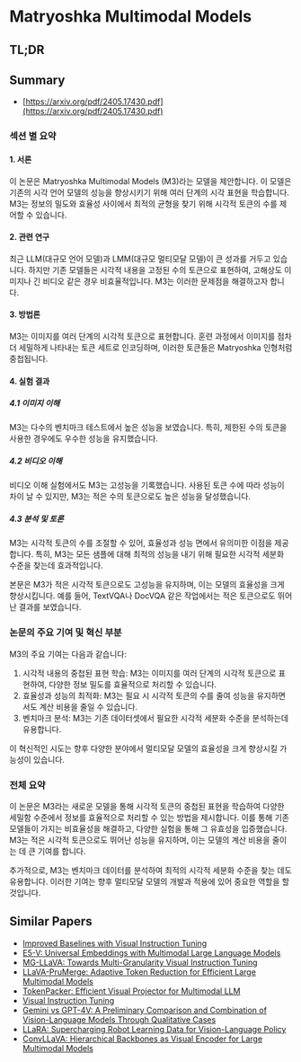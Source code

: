 # Matryoshka Multimodal Models
## TL;DR
## Summary
- [https://arxiv.org/pdf/2405.17430.pdf](https://arxiv.org/pdf/2405.17430.pdf)

### 섹션 별 요약

#### 1. 서론
이 논문은 Matryoshka Multimodal Models (M3)라는 모델을 제안합니다. 이 모델은 기존의 시각 언어 모델의 성능을 향상시키기 위해 여러 단계의 시각 표현을 학습합니다. M3는 정보의 밀도와 효율성 사이에서 최적의 균형을 찾기 위해 시각적 토큰의 수를 제어할 수 있습니다.

#### 2. 관련 연구
최근 LLM(대규모 언어 모델)과 LMM(대규모 멀티모달 모델)이 큰 성과를 거두고 있습니다. 하지만 기존 모델들은 시각적 내용을 고정된 수의 토큰으로 표현하여, 고해상도 이미지나 긴 비디오 같은 경우 비효율적입니다. M3는 이러한 문제점을 해결하고자 합니다.

#### 3. 방법론
M3는 이미지를 여러 단계의 시각적 토큰으로 표현합니다. 훈련 과정에서 이미지를 점차 더 세밀하게 나타내는 토큰 세트로 인코딩하며, 이러한 토큰들은 Matryoshka 인형처럼 중첩됩니다.

#### 4. 실험 결과
##### 4.1 이미지 이해
M3는 다수의 벤치마크 테스트에서 높은 성능을 보였습니다. 특히, 제한된 수의 토큰을 사용한 경우에도 우수한 성능을 유지했습니다.

##### 4.2 비디오 이해
비디오 이해 실험에서도 M3는 고성능을 기록했습니다. 사용된 토큰 수에 따라 성능이 차이 날 수 있지만, M3는 적은 수의 토큰으로도 높은 성능을 달성했습니다.

##### 4.3 분석 및 토론
M3는 시각적 토큰의 수를 조절할 수 있어, 효율성과 성능 면에서 유의미한 이점을 제공합니다. 특히, M3는 모든 샘플에 대해 최적의 성능을 내기 위해 필요한 시각적 세분화 수준을 찾는데 효과적입니다.

본문은 M3가 적은 시각적 토큰으로도 고성능을 유지하며, 이는 모델의 효율성을 크게 향상시킵니다. 예를 들어, TextVQA나 DocVQA 같은 작업에서는 적은 토큰으로도 뛰어난 결과를 보였습니다.

### 논문의 주요 기여 및 혁신 부분
M3의 주요 기여는 다음과 같습니다:
1. 시각적 내용의 중첩된 표현 학습: M3는 이미지를 여러 단계의 시각적 토큰으로 표현하여, 다양한 정보 밀도를 효율적으로 처리할 수 있습니다.
2. 효율성과 성능의 최적화: M3는 필요 시 시각적 토큰의 수를 줄여 성능을 유지하면서도 계산 비용을 줄일 수 있습니다.
3. 벤치마크 분석: M3는 기존 데이터셋에서 필요한 시각적 세분화 수준을 분석하는데 유용합니다.

이 혁신적인 시도는 향후 다양한 분야에서 멀티모달 모델의 효율성을 크게 향상시킬 가능성이 있습니다.

### 전체 요약
이 논문은 M3라는 새로운 모델을 통해 시각적 토큰의 중첩된 표현을 학습하여 다양한 세밀함 수준에서 정보를 효율적으로 처리할 수 있는 방법을 제시합니다. 이를 통해 기존 모델들이 가지는 비효율성을 해결하고, 다양한 실험을 통해 그 유효성을 입증했습니다. M3는 적은 시각적 토큰으로도 뛰어난 성능을 유지하며, 이는 모델의 계산 비용을 줄이는 데 큰 기여를 합니다.

추가적으로, M3는 벤치마크 데이터를 분석하여 최적의 시각적 세분화 수준을 찾는 데도 유용합니다. 이러한 기여는 향후 멀티모달 모델의 개발과 적용에 있어 중요한 역할을 할 것입니다.

## Similar Papers
- [Improved Baselines with Visual Instruction Tuning](2310.03744.md)
- [E5-V: Universal Embeddings with Multimodal Large Language Models](2407.12580.md)
- [MG-LLaVA: Towards Multi-Granularity Visual Instruction Tuning](2406.17770.md)
- [LLaVA-PruMerge: Adaptive Token Reduction for Efficient Large Multimodal Models](2403.15388.md)
- [TokenPacker: Efficient Visual Projector for Multimodal LLM](2407.02392.md)
- [Visual Instruction Tuning](2304.08485.md)
- [Gemini vs GPT-4V: A Preliminary Comparison and Combination of Vision-Language Models Through Qualitative Cases](2312.15011.md)
- [LLaRA: Supercharging Robot Learning Data for Vision-Language Policy](2406.20095.md)
- [ConvLLaVA: Hierarchical Backbones as Visual Encoder for Large Multimodal Models](2405.15738.md)
